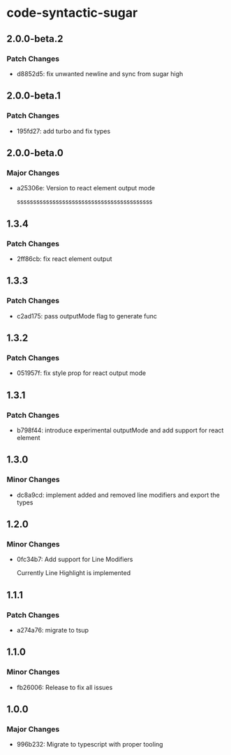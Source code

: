 # code-syntactic-sugar

## 2.0.0-beta.2

### Patch Changes

- d8852d5: fix unwanted newline and sync from sugar high

## 2.0.0-beta.1

### Patch Changes

- 195fd27: add turbo and fix types

## 2.0.0-beta.0

### Major Changes

- a25306e: Version to react element output mode

  ssssssssssssssssssssssssssssssssssssssssss

## 1.3.4

### Patch Changes

- 2ff86cb: fix react element output

## 1.3.3

### Patch Changes

- c2ad175: pass outputMode flag to generate func

## 1.3.2

### Patch Changes

- 051957f: fix style prop for react output mode

## 1.3.1

### Patch Changes

- b798f44: introduce experimental outputMode and add support for react element

## 1.3.0

### Minor Changes

- dc8a9cd: implement added and removed line modifiers and export the types

## 1.2.0

### Minor Changes

- 0fc34b7: Add support for Line Modifiers

  Currently Line Highlight is implemented

## 1.1.1

### Patch Changes

- a274a76: migrate to tsup

## 1.1.0

### Minor Changes

- fb26006: Release to fix all issues

## 1.0.0

### Major Changes

- 996b232: Migrate to typescript with proper tooling
